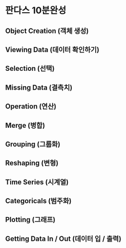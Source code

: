 # 판다스 10분완성
## Object Creation (객체 생성)
## Viewing Data (데이터 확인하기)
## Selection (선택)
## Missing Data (결측치)
## Operation (연산)
## Merge (병합)
## Grouping (그룹화)
## Reshaping (변형)
## Time Series (시계열)
## Categoricals (범주화)
## Plotting (그래프)
## Getting Data In / Out (데이터 입 / 출력)
